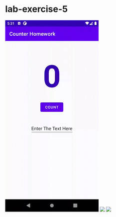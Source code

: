 # lab-exercise-5
<img width="300" src = "LAB5/Counter.homework/counterhomework.gif"/>
<img width="300" src = "LAB5/Shoppinglist/shoppinglist.gif"/>
<img width="300" src = "LAB4/Twoactivitystate/twoactivitystate.gif"/>
